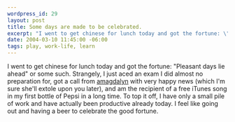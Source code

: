 ```yaml
--- 
wordpress_id: 29
layout: post
title: Some days are made to be celebrated.
excerpt: "I went to get chinese for lunch today and got the fortune: \"Pleasant days lie ahead\" or some such.   Strangely, I just aced an exam I did almost no preparation for, got a call from <a href=\"http://amagdalyn.livejournal.com\">amagdalyn</a> with very happy news (which I'm sure she'll extole upon you later), and am the recipient of a free iTunes song in my first bottle of Pepsi in a long time.  To top it off, I have only a small pile of work and have actually been productive already today.  I feel like going out and having a beer to celebrate the good fortune."
date: 2004-03-10 11:45:00 -06:00
tags: play, work-life, learn
---
```

I went to get chinese for lunch today and got the fortune: "Pleasant days lie ahead" or some such.   Strangely, I just aced an exam I did almost no preparation for, got a call from <a href="http://amagdalyn.livejournal.com">amagdalyn</a> with very happy news (which I'm sure she'll extole upon you later), and am the recipient of a free iTunes song in my first bottle of Pepsi in a long time.  To top it off, I have only a small pile of work and have actually been productive already today.  I feel like going out and having a beer to celebrate the good fortune.
